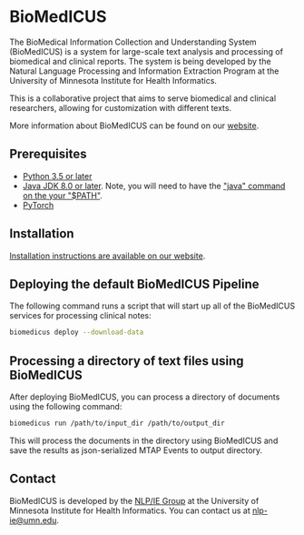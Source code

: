 # BioMedICUS

The BioMedical Information Collection and Understanding System (BioMedICUS) is a system for large-scale text analysis and processing of biomedical and clinical reports. The system is being developed by the Natural Language Processing and Information Extraction Program at the University of Minnesota Institute for Health Informatics.

This is a collaborative project that aims to serve biomedical and clinical researchers, allowing for customization with different texts.

More information about BioMedICUS can be found on our [website](https://nlpie.github.io/biomedicus). 

## Prerequisites

- [Python 3.5 or later](https://www.python.org/)
- [Java JDK 8.0 or later](https://adoptopenjdk.net/index.html). Note, you will need to have the ["java" command on the your "$PATH"](https://www.java.com/en/download/help/path.xml).
- [PyTorch](https://pytorch.org/get-started/locally/)

## Installation

[Installation instructions are available on our website](https://nlpie.github.io/biomedicus/installation).

## Deploying the default BioMedICUS Pipeline

The following command runs a script that will start up all of the BioMedICUS services for processing clinical notes:

```bash
biomedicus deploy --download-data
```

## Processing a directory of text files using BioMedICUS

After deploying BioMedICUS, you can process a directory of documents using the following command:

```bash
biomedicus run /path/to/input_dir /path/to/output_dir
```

This will process the documents in the directory using BioMedICUS and save the results as json-serialized MTAP Events to output directory.

## Contact

BioMedICUS is developed by the [NLP/IE Group](https://healthinformatics.umn.edu/research/nlpie-group) at the University of Minnesota Institute for Health Informatics. You can contact us at [nlp-ie@umn.edu](mailto:nlp-ie@umn.edu).